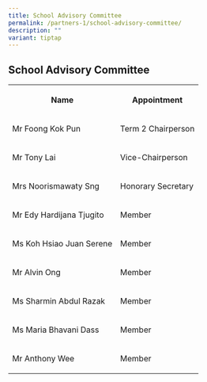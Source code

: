 ```yaml
---
title: School Advisory Committee
permalink: /partners-1/school-advisory-committee/
description: ""
variant: tiptap
---
```

<h2><strong>School Advisory Committee</strong></h2>
<table>
<tbody>
<tr>
<th rowspan="1" colspan="1">
<p>Name</p>
</th>
<th rowspan="1" colspan="1">
<p>Appointment</p>
</th>
</tr>
<tr>
<td rowspan="1" colspan="1">
<p>Mr Foong Kok Pun</p>
</td>
<td rowspan="1" colspan="1">
<p>Term 2 Chairperson</p>
</td>
</tr>
<tr>
<td rowspan="1" colspan="1">
<p>Mr Tony Lai</p>
</td>
<td rowspan="1" colspan="1">
<p>Vice-Chairperson</p>
</td>
</tr>
<tr>
<td rowspan="1" colspan="1">
<p>Mrs Noorismawaty Sng</p>
</td>
<td rowspan="1" colspan="1">
<p>Honorary Secretary</p>
</td>
</tr>
<tr>
<td rowspan="1" colspan="1">
<p>Mr Edy Hardijana Tjugito</p>
</td>
<td rowspan="1" colspan="1">
<p>Member</p>
</td>
</tr>
<tr>
<td rowspan="1" colspan="1">
<p>Ms Koh Hsiao Juan Serene</p>
</td>
<td rowspan="1" colspan="1">
<p>Member</p>
</td>
</tr>
<tr>
<td rowspan="1" colspan="1">
<p>Mr Alvin Ong</p>
</td>
<td rowspan="1" colspan="1">
<p>Member</p>
</td>
</tr>
<tr>
<td rowspan="1" colspan="1">
<p>Ms Sharmin Abdul Razak</p>
</td>
<td rowspan="1" colspan="1">
<p>Member</p>
</td>
</tr>
<tr>
<td rowspan="1" colspan="1">
<p>Ms Maria Bhavani Dass</p>
</td>
<td rowspan="1" colspan="1">
<p>Member</p>
</td>
</tr>
<tr>
<td rowspan="1" colspan="1">
<p>Mr Anthony Wee</p>
</td>
<td rowspan="1" colspan="1">
<p>Member</p>
</td>
</tr>
</tbody>
</table>
<p></p>